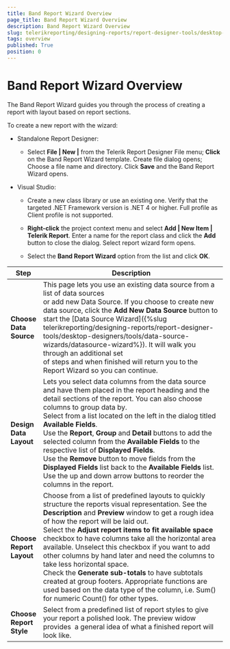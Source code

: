 ```yaml
---
title: Band Report Wizard Overview
page_title: Band Report Wizard Overview
description: Band Report Wizard Overview
slug: telerikreporting/designing-reports/report-designer-tools/desktop-designers/tools/report-wizards/band-report-wizard/overview
tags: overview
published: True
position: 0
---
```

<style>
table th:first-of-type {
    width: 15%;
}
table th:nth-of-type(2) {
    width: 85%;
}
</style>

# Band Report Wizard Overview

The Band Report Wizard guides you through the process of creating a report with layout based on report sections.

To create a new report with the wizard: 

* Standalone Report Designer: 

   + Select __File | New |__ from the Telerik Report Designer File menu; __Click__ on the Band Report Wizard template. Create file dialog opens; Choose a file name and directory. Click __Save__ and the Band Report Wizard opens. 

* Visual Studio: 

   + Create a new class library or use an existing one. Verify that the targeted .NET Framework version is .NET 4 or higher. Full profile as Client profile is not supported. 

   + __Right-click__ the project context menu and select __Add | New Item | Telerik Report__. Enter a name for the report class and click the __Add__ button to close the dialog. Select report wizard form opens. 

   + Select the __Band Report Wizard__ option from the list and click __OK__. 

|  __Step__ |  __Description__ |
| ------ | ------ |
| __Choose Data Source__ |This page lets you use an existing data source from a list of data sources<br/> or add new Data Source. If you choose to create new data source, click the __Add New Data Source__ button to start the [Data Source Wizard]({%slug telerikreporting/designing-reports/report-designer-tools/desktop-designers/tools/data-source-wizards/datasource-wizard%}). It will walk you through an additional set<br/>of steps and when finished will return you to the Report Wizard so you can continue.|
| __Design Data Layout__ |Lets you select data columns from the data source and have them placed in the report heading and the detail sections of the report. You can also choose columns to group data by.<br/>Select from a list located on the left in the dialog titled __Available Fields__.<br/> Use the __Report__, __Group__ and __Detail__ buttons to add the selected column from the __Available Fields__ to the respective list of __Displayed Fields__.<br/> Use the __Remove__ button to move fields from the __Displayed Fields__ list back to the __Available Fields__ list. Use the up and down arrow buttons to reorder the columns in the report. |
| __Choose Report Layout__ |Choose from a list of predefined layouts to quickly structure the reports visual representation. See the __Description__ and __Preview__ window to get a rough idea of how the report will be laid out.<br/> Select the __Adjust report items to fit available space__ checkbox to have columns take all the horizontal area available. Unselect this checkbox if you want to add other columns by hand later and need the columns to take less horizontal space.<br/> Check the __Generate sub-totals__ to have subtotals created at group footers. Appropriate functions are used based on the data type of the column, i.e. Sum() for numeric Count() for other types.|
| __Choose Report Style__ |Select from a predefined list of report styles to give your report a polished look. The preview widow provides  a general idea of what a finished report will look like.|
